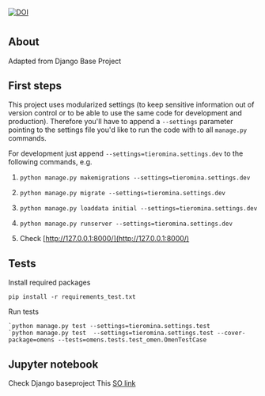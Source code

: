 [![DOI](https://zenodo.org/badge/95352230.svg)](https://zenodo.org/badge/latestdoi/95352230)

#

## About

Adapted from Django Base Project

## First steps

This project uses modularized settings (to keep sensitive information out of version control or to be able to use the same code for development and production). Therefore you'll have to append a `--settings` parameter pointing to the settings file you'd like to run the code with to all `manage.py` commands.

For development just append `--settings=tieromina.settings.dev` to the following commands, e.g.

1. `python manage.py makemigrations --settings=tieromina.settings.dev`
2. `python manage.py migrate --settings=tieromina.settings.dev`
3. `python manage.py loaddata initial --settings=tieromina.settings.dev`
4. `python manage.py runserver --settings=tieromina.settings.dev`


6. Check [http://127.0.0.1:8000/](http://127.0.0.1:8000/)


## Tests

Install required packages

    pip install -r requirements_test.txt

Run tests


    `python manage.py test --settings=tieromina.settings.test
    `python manage.py test  --settings=tieromina.settings.test --cover-package=omens --tests=omens.tests.test_omen.OmenTestCase




## Jupyter notebook

Check Django baseproject
This [SO link](https://stackoverflow.com/questions/35483328/how-do-i-set-up-jupyter-ipython-notebook-for-django)
